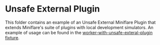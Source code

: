 # Unsafe External Plugin

This folder contains an example of an Unsafe External Miniflare Plugin that extends Miniflare's suite of plugins with local development simulators. An example of usage can be found in the [worker-with-unsafe-exteral-plugin fixture](../worker-with-unsafe-external-plugin/).
